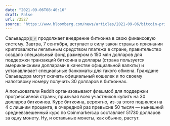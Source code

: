 ```yaml
---
date: "2021-09-06T08:40:16"
draft: False
url: /2527
source: "https://www.bloomberg.com/news/articles/2021-09-06/bitcoin-price-pump-is-brewing-for-el-salvador-s-sept-7-rollout?srnd=technology-vp"
---
```


Сальвадор🇸🇻 продолжает внедрение биткоина в свою финансовую систему. Завтра, 7 сентября, вступает в силу закон страны о признании криптовалюты легальным средством платежа в стране, правительство создало специальный фонд размером в 150 млн долларов для поддержки транзакций биткоина в доллары (страна пользуется американскими долларами в качестве официальной валюты) и устанавливает специальные банкоматы для такого обмена. Граждане Сальвадора могут скачать официальный кошелек и по своему налоговому номеру получить 30 долларов в биткоинах.

А пользователи Reddit организовывают флешмоб для поддержки прогрессивной страны, призывая всех участников купить на 30 долларов биткоинов. Курс биткоина, вероятно, из-за этого поднялся на 4 с лишним процента, в очередной раз превысив 50 тысяч — нынешний средневзвешенный курс по Coinmarkercap составляет 51730 долларов за одну монету. Ну, и остальные монеты, как обычно, растут.
